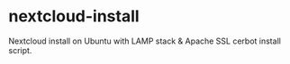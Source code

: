 # nextcloud-install
Nextcloud install on Ubuntu with LAMP stack &amp; Apache SSL cerbot install script. 
